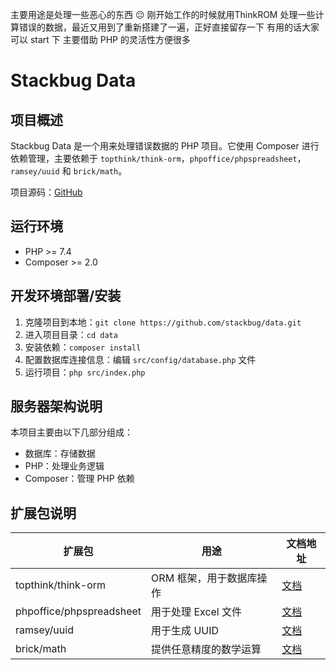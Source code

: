 主要用途是处理一些恶心的东西 :pensive: 刚开始工作的时候就用ThinkROM 处理一些计算错误的数据，最近又用到了重新搭建了一遍，正好直接留存一下
有用的话大家可以 start 下 主要借助 PHP 的灵活性方便很多

# Stackbug Data

## 项目概述

Stackbug Data 是一个用来处理错误数据的 PHP 项目。它使用 Composer 进行依赖管理，主要依赖于 `topthink/think-orm`，`phpoffice/phpspreadsheet`，`ramsey/uuid` 和 `brick/math`。

项目源码：[GitHub](https://github.com/stackJx/dataRecovery)

## 运行环境

- PHP >= 7.4
- Composer >= 2.0

## 开发环境部署/安装

1. 克隆项目到本地：`git clone https://github.com/stackbug/data.git`
2. 进入项目目录：`cd data`
3. 安装依赖：`composer install`
4. 配置数据库连接信息：编辑 `src/config/database.php` 文件
5. 运行项目：`php src/index.php`

## 服务器架构说明

本项目主要由以下几部分组成：

- 数据库：存储数据
- PHP：处理业务逻辑
- Composer：管理 PHP 依赖

## 扩展包说明

| 扩展包 | 用途 | 文档地址 |
| --- | --- | --- |
| topthink/think-orm | ORM 框架，用于数据库操作 | [文档](https://www.kancloud.cn/manual/think-orm/1257998) |
| phpoffice/phpspreadsheet | 用于处理 Excel 文件 | [文档](https://phpspreadsheet.readthedocs.io/en/latest/) |
| ramsey/uuid | 用于生成 UUID | [文档](https://uuid.ramsey.dev/en/latest/) |
| brick/math | 提供任意精度的数学运算 | [文档](https://github.com/brick/math) |

<!--stackedit_data:
eyJoaXN0b3J5IjpbMTkzMDgxMzYxMV19
-->